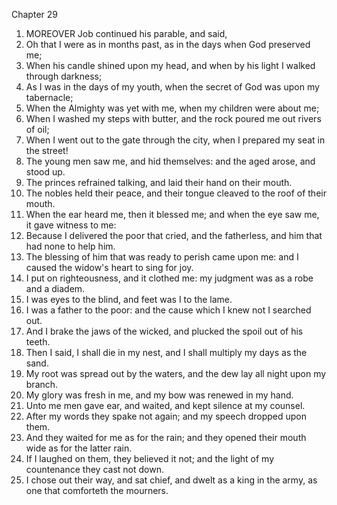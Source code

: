 

Chapter 29

1. MOREOVER Job continued his parable, and said,
2. Oh that I were as in months past, as in the days when God preserved me;
3. When his candle shined upon my head, and when by his light I walked through darkness;
4. As I was in the days of my youth, when the secret of God was upon my tabernacle;
5. When the Almighty was yet with me, when my children were about me;
6. When I washed my steps with butter, and the rock poured me out rivers of oil;
7. When I went out to the gate through the city, when I prepared my seat in the street!
8. The young men saw me, and hid themselves: and the aged arose, and stood up.
9. The princes refrained talking, and laid their hand on their mouth.
10. The nobles held their peace, and their tongue cleaved to the roof of their mouth.
11. When the ear heard me, then it blessed me; and when the eye saw me, it gave witness to me:
12. Because I delivered the poor that cried, and the fatherless, and him that had none to help him.
13. The blessing of him that was ready to perish came upon me: and I caused the widow's heart to sing for joy.
14. I put on righteousness, and it clothed me: my judgment was as a robe and a diadem.
15. I was eyes to the blind, and feet was I to the lame.
16. I was a father to the poor: and the cause which I knew not I searched out.
17. And I brake the jaws of the wicked, and plucked the spoil out of his teeth.
18. Then I said, I shall die in my nest, and I shall multiply my days as the sand.
19. My root was spread out by the waters, and the dew lay all night upon my branch.
20. My glory was fresh in me, and my bow was renewed in my hand.
21. Unto me men gave ear, and waited, and kept silence at my counsel.
22. After my words they spake not again; and my speech dropped upon them.
23. And they waited for me as for the rain; and they opened their mouth wide as for the latter rain.
24. If I laughed on them, they believed it not; and the light of my countenance they cast not down.
25. I chose out their way, and sat chief, and dwelt as a king in the army, as one that comforteth the mourners.
